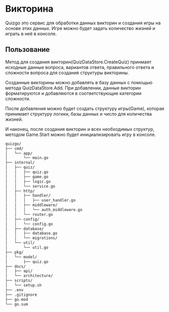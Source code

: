 # Викторина
Quizgo это сервис для обработки данных викторин и создания игры на
основе этих данных. Игре можно будет задать количество жизней и играть
в неё в консоле.

## Пользование
Метод для создания викторин(QuizDataStore.CreateQuiz) принмает исходные
данные вопроса, вариантов ответа, правильного ответа и сложности вопроса
для создания структуры викторины.

Созданные викторины можно добавлять в базу данных c помощью метода
QuizDataStore.Add. При добавлении, данные викторин форматируются и
добавляются в соответствующие категории сложности.

После добавления можно будет создать структуру игры(Game), которая
принимает структуру логики, базы данных и число для количества жизней.

И наконец, после создания викторин и всех необходимых структур, методом
Game.Start можно будет инициализировать игру в консоле.


````html
quizgo/
├── cmd/
│   └── app/
│       └── main.go
├── internal/
│   ├── quiz/
│   │   ├── quiz.go
│   │   ├── game.go
│   │   ├── logic.go
│   │   └── service.go
│   ├── http/
│   │   ├── handler/
│   │   │   ├── user_handler.go
│   │   ├── middleware/
│   │   │   └── auth_middleware.go
│   │   └── router.go
│   ├── config/
│   │   └── config.go
│   ├── database/
│   │   ├── database.go
│   │   └── migrations/
│   └── util/
│       └── util.go
├── pkg/
│   └── model/
│       ├── quiz.go
├── docs/
│   ├── api/
│   └── architecture/
├── scripts/
│   └── setup.sh
├── .env
├── .gitignore
├── go.mod
└── go.sum
````
